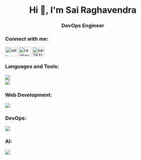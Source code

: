<h1 align="center">Hi 👋, I'm Sai Raghavendra</h1>
<h3 align="center">DevOps Engineer</h3>

<h3 align="left">Connect with me:</h3>
<p align="left">
<a href="https://linkedin.com/in/sai-raghavendra-p-8431872a9" target="blank"><img align="center" src="https://raw.githubusercontent.com/rahuldkjain/github-profile-readme-generator/master/src/images/icons/Social/linked-in-alt.svg" alt="sai-raghavendra-p-8431872a9" height="30" width="40" /></a>
<a href="https://www.codechef.com/users/raghavendrarq" target="blank"><img align="center" src="https://cdn.jsdelivr.net/npm/simple-icons@3.1.0/icons/codechef.svg" alt="raghavendrarq" height="30" width="40" /></a>
<a href="https://www.leetcode.com/sai783191" target="blank"><img align="center" src="https://raw.githubusercontent.com/rahuldkjain/github-profile-readme-generator/master/src/images/icons/Social/leet-code.svg" alt="sai783191" height="30" width="40" /></a>
</p>

<h3 align="left">Languages and Tools:</h3>
<!-- ![My Skills](https://skillicons.dev/icons?i=html,css,js)
![My Skills](https://skillicons.dev/icons?i=nodejs,bun,express&theme=light)
![My Skills](https://skillicons.dev/icons?i=cpp,python,go,rust,solidity&theme=light)
![My Skills](https://skillicons.dev/icons?i=clion,pycharm,vscode,figma)
![My Skills](https://skillicons.dev/icons?i=git,github,arch,docker,kubernetes)
 -->
<p>
    <img src="https://skillicons.dev/icons?i=cpp,python,go,rust,solidity,html,css,js,ts" /> <br/>
    <img src="https://skillicons.dev/icons?i=clion,pycharm,vscode,figma" />
</p>
<h3 align="left">Web Development:</h3>
<p>
    <img src="https://skillicons.dev/icons?i=nodejs,bun,express,mongodb,mysql,nginx,postman,prisma&theme=light" />
</p>
<h3 align="left">DevOps:</h3>
<p>
    <img src="https://skillicons.dev/icons?i=git,github,arch,docker,kubernetes,aws" />
</p>
<h3 align="left">AI:</h3>
<p>
    <img src="https://skillicons.dev/icons?i=sklearn,tensorflow&theme=light" />
</p>
